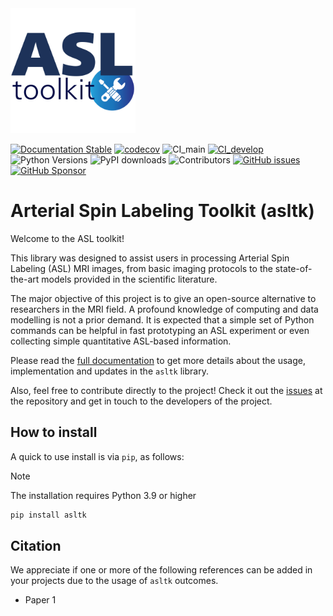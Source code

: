 <img src="https://raw.githubusercontent.com/LOAMRI/asltk/refs/heads/develop/docs/assets/asltk-logo.png" width=200>

[![Documentation Stable](https://readthedocs.org/projects/asltk/badge/?version=main)](https://asltk.readthedocs.io/en/main/?badge=main)
[![codecov](https://codecov.io/gh/LOAMRI/asltk/graph/badge.svg?token=1W8GQ7SLU9)](https://codecov.io/gh/LOAMRI/asltk)
![CI_main](https://github.com/LOAMRI/asltk/actions/workflows/ci_main.yaml/badge.svg)
[![CI_develop](https://github.com/LOAMRI/asltk/actions/workflows/ci_develop.yaml/badge.svg)](https://github.com/LOAMRI/asltk/actions/workflows/ci_develop.yaml)
![Python Versions](https://img.shields.io/badge/python-3.9%20|+-blue)
![PyPI downloads](https://img.shields.io/pypi/dm/asltk)
![Contributors](https://img.shields.io/github/contributors/LOAMRI/asltk)
[![GitHub issues](https://img.shields.io/github/issues-raw/LOAMRI/asltk.svg?maxAge=2592000)]()
[![GitHub Sponsor](https://img.shields.io/badge/Sponsor-❤️%20acsenrafilho-orange?logo=github)](https://github.com/sponsors/acsenrafilho)

# Arterial Spin Labeling Toolkit (asltk)

Welcome to the ASL toolkit!

This library was designed to assist users in processing Arterial Spin Labeling (ASL) MRI images, from basic imaging protocols to the state-of-the-art models provided in the scientific literature.

The major objective of this project is to give an open-source alternative to researchers in the MRI field. A profound knowledge of computing and data modelling is not a prior demand. It is expected that a simple set of Python commands can be helpful in fast prototyping an ASL experiment or even collecting simple quantitative ASL-based information.

Please read the [full documentation](https://asltk.readthedocs.io/en/main/) to get more details about the usage, implementation and updates in the `asltk` library. 

Also, feel free to contribute directly to the project! Check it out the [issues](https://github.com/LOAMRI/asltk/issues) at the repository and get in touch to the developers of the project. 


## How to install

A quick to use install is via `pip`, as follows:

> [!NOTE]
> The installation requires Python 3.9 or higher

```bash
pip install asltk
```

## Citation

We appreciate if one or more of the following references can be added in your projects due to the usage of `asltk` outcomes.

* Paper 1
